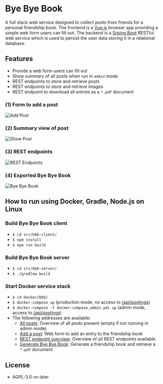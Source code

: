 # Bye Bye Book
A full stack web service designed to collect posts from friends for a personal friendship book. The frontend is a [Vue.js](https://vuejs.org/) browser app providing a simple web form users can fill out. The backend is a [Srping Boot](https://spring.io/projects/spring-boot) RESTful web service which is used to persist the user data storing it in a relational database. 

## Features
* Provide a web form users can fill out
* Show summary of all posts when run in `admin` mode
* REST endpoints to store and retrieve posts
* REST endpoints to store and retrieve images
* REST endpoint to download all entries as a `*.pdf` document

### (1) Form to add a post
![Add Post](img/add.jpg)

### (2) Summary view of post
![Show Post](img/post.jpg)

### (3) REST endpoints
![REST Endpoints](img/rest.jpg)

### (4) Exported Bye Bye Book
![Bye Bye Book](img/byebyebook.jpg)

## How to run using Docker, Gradle, Node.js on Linux
### Build Bye Bye Book client
* `$ cd src/bbb-client/`
* `$ npm install`
* `$ npm run build`

### Build Bye Bye Book server
* `$ cd src/bbb-server/`
* `$ ./gradlew build`

### Start Docker service stack
* `$ cd docker/bbb/`
* `$ docker-compose up` (production mode, no access to [/api/postings](/api/postings))
* `$ docker-compose -f docker-compose_admin.yml up` (admin mode, access to [/api/postings](/api/postings))
* The following addresses are available:
    - [All posts](https://localhost): Overview of all posts present (empty if not running in admin mode)
    - [Add a post](https://localhost/add): Web form to add an entry to the friendship book
    - [REST endpoint overview](https://localhost/api/swagger-ui.html): Overview of all REST endpoints available
    - [Generate Bye Bye Book](https://localhost/api/generate): Generate a friendship book and retrieve a `*.pdf` document

## License
* AGPL-3.0-or-later
